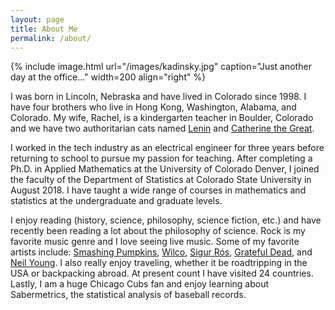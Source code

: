 ```yaml
---
layout: page
title: About Me 
permalink: /about/
---
```


{% include image.html url="/images/kadinsky.jpg" caption="Just another day at the office..." width=200 align="right" %}

I was born in Lincoln, Nebraska and have lived in Colorado since 1998. I have four brothers who live in Hong Kong, Washington, Alabama, and Colorado. My wife, Rachel, is a kindergarten teacher in Boulder, Colorado and we have two authoritarian cats named <a href="/images/lenin.jpg">Lenin</a> and <a href="/images/cate.jpg">Catherine the Great</a>.

I worked in the tech industry as an electrical engineer for three years before returning to school to pursue my passion for teaching. After completing a Ph.D. in Applied Mathematics at the University of Colorado Denver, I joined the faculty of the Department of Statistics at Colorado State University in August 2018. I have taught a wide range of courses in mathematics and statistics at the undergraduate and graduate levels.

I enjoy reading (history, science, philosophy, science fiction, etc.) and have recently been reading a lot about the philosophy of science. Rock is my favorite music genre and I love seeing live music. Some of my favorite artists include: <a href="https://youtu.be/R9iIDrpuHlY?t=30">Smashing Pumpkins</a>, <a href="https://www.youtube.com/watch?v=LxZ1EfaoIDY">Wilco</a>, <a href="https://youtu.be/M7rXwr1QBwI?t=90">Sigur Rós</a>, <a href="https://www.youtube.com/watch?v=fpKQOvlDr-s">Grateful Dead</a>, and <a href="https://www.youtube.com/watch?v=9GqihwUj-8g">Neil Young</a>. I also really enjoy traveling, whether it be roadtripping in the USA or backpacking abroad. At present count I have visited 24 countries. Lastly, I am a huge Chicago Cubs fan and enjoy learning about Sabermetrics, the statistical analysis of baseball records. 
 






